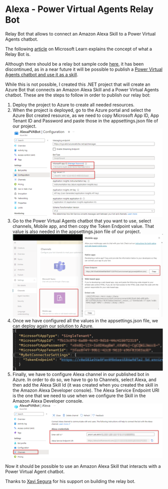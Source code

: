 # Alexa - Power Virtual Agents Relay Bot
Relay Bot that allows to connect an Amazon Alexa Skill to a Power Virtual Agents chatbot.

The following [article](https://learn.microsoft.com/en-us/power-virtual-agents/publication-connect-bot-to-azure-bot-service-channels) on Microsoft Learn explains the concept of what a Relay Bot is.

Although there should be a relay bot sample code [here](https://github.com/microsoft/PowerVirtualAgentsSamples/tree/master/RelayBotSample), it has been discontinued, as in a near future it will be possible to publish a [Power Virtual Agents chatbot and use it as a skill](https://learn.microsoft.com/en-us/power-virtual-agents/advanced-use-pva-as-a-skill).

While this is not possible, I created this .NET project that will create an Azure Bot that connects an Amazon Alexa Skill and a Power Virtual Agents chatbot. These are the steps to follow in order to publish our relay bot:

1. Deploy the project to Azure to create all needed resources.
2. When the project is deployed, go to the Azure portal and select the Azure Bot created resource, as we need to copy Microsoft App ID, App Tenant ID and Password and paste those in the appsettings.json file of our project.
![Bot configuration](./images/01-Bot-Configuration.png)
3. Go to the Power Virtual Agents chatbot that you want to use, select channels, Mobile app, and then copy the Token Endpoint value. That value is also needed in the appsettings.json file of our project.
![Token Endpoint](./images/02-PVA-TokenEndpoint.png)
4. Once we have configured all the values in the appsettings.json file, we can deploy again our solution to Azure.
![Configure appsettings](./images/03-Appsettings.png)
5. Finally, we have to configure Alexa channel in our published bot in Azure. In order to do so, we have to go to Channels, select Alexa, and then add the Alexa Skill Id (it was created when you created the skill in the Amazon Alexa Developer console). The Alexa Service Endpoint URI is the one that we need to use when we configure the Skill in the Amazon Alexa Developer console.
![Configure Alexa channel](./images/04-Alexa-Channel.png)

Now it should be possible to use an Amazon Alexa Skill that interacts with a Power Virtual Agent chatbot.

Thanks to [Xavi Segura](https://github.com/xaviseghttps://github.com/xaviseguraura) for his support on building the relay bot.